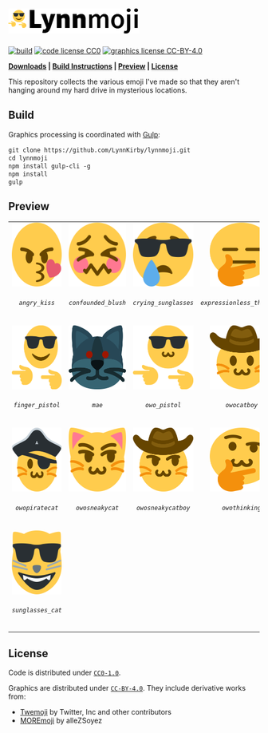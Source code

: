 # ![Lynnmoji](banner.png)

[![build](https://img.shields.io/travis/com/LynnKirby/lynnmoji.svg?style=flat-square)](https://travis-ci.com/LynnKirby/lynnmoji)
[![code license CC0](https://img.shields.io/badge/code-CC0--1.0-green.svg?style=flat-square)](LICENSES/CC0-1.0)
[![graphics license CC-BY-4.0](https://img.shields.io/badge/graphics-CC--BY--4.0-green.svg?style=flat-square)](LICENSES/CC-BY-4.0)

**[Downloads](https://github.com/LynnKirby/lynnmoji/releases) | [Build Instructions](#build) | [Preview](#preview) | [License](#license)**

This repository collects the various emoji I've made so that they aren't hanging
around my hard drive in mysterious locations.

## Build

Graphics processing is coordinated with [Gulp](https://gulpjs.com/):

```
git clone https://github.com/LynnKirby/lynnmoji.git
cd lynnmoji
npm install gulp-cli -g
npm install
gulp
```

## Preview

<!-- PREVIEW SECTION START -->
<table>
  <tr>
    <td><center><img src="graphics/angry_kiss.svg" width="128" height="128"><h6><code>angry_kiss</code></h6></center></td>
    <td><center><img src="graphics/confounded_blush.svg" width="128" height="128"><h6><code>confounded_blush</code></h6></center></td>
    <td><center><img src="graphics/crying_sunglasses.svg" width="128" height="128"><h6><code>crying_sunglasses</code></h6></center></td>
    <td><center><img src="graphics/expressionless_thinking.svg" width="128" height="128"><h6><code>expressionless_thinking</code></h6></center></td>
  </tr>
  <tr>
    <td><center><img src="graphics/finger_pistol.svg" width="128" height="128"><h6><code>finger_pistol</code></h6></center></td>
    <td><center><img src="graphics/mae.svg" width="128" height="128"><h6><code>mae</code></h6></center></td>
    <td><center><img src="graphics/owo_pistol.svg" width="128" height="128"><h6><code>owo_pistol</code></h6></center></td>
    <td><center><img src="graphics/owocatboy.svg" width="128" height="128"><h6><code>owocatboy</code></h6></center></td>
  </tr>
  <tr>
    <td><center><img src="graphics/owopiratecat.svg" width="128" height="128"><h6><code>owopiratecat</code></h6></center></td>
    <td><center><img src="graphics/owosneakycat.svg" width="128" height="128"><h6><code>owosneakycat</code></h6></center></td>
    <td><center><img src="graphics/owosneakycatboy.svg" width="128" height="128"><h6><code>owosneakycatboy</code></h6></center></td>
    <td><center><img src="graphics/owothinking.svg" width="128" height="128"><h6><code>owothinking</code></h6></center></td>
  </tr>
  <tr>
    <td><center><img src="graphics/sunglasses_cat.svg" width="128" height="128"><h6><code>sunglasses_cat</code></h6></center></td>
  </tr>
</table>
<!-- PREVIEW SECTION END -->

## License

Code is distributed under [`CC0-1.0`](LICENSES/CC0-1.0).

Graphics are distributed under [`CC-BY-4.0`](LICENSES/CC-BY-4.0). They include
derivative works from:

* [Twemoji](https://github.com/twitter/twemoji) by Twitter, Inc and other
  contributors
* [MOREmoji](https://moremoji.allezsoyez.com/) by alleZSoyez
